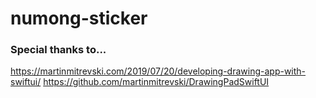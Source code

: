 # numong-sticker

### Special thanks to...
https://martinmitrevski.com/2019/07/20/developing-drawing-app-with-swiftui/
https://github.com/martinmitrevski/DrawingPadSwiftUI
